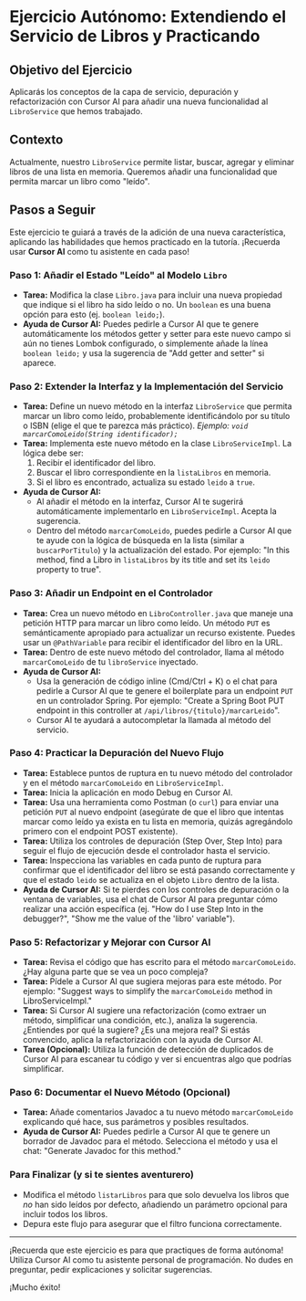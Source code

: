 # Ejercicio Autónomo: Extendiendo el Servicio de Libros y Practicando

## Objetivo del Ejercicio

Aplicarás los conceptos de la capa de servicio, depuración y refactorización con Cursor AI para añadir una nueva funcionalidad al `LibroService` que hemos trabajado.

## Contexto

Actualmente, nuestro `LibroService` permite listar, buscar, agregar y eliminar libros de una lista en memoria. Queremos añadir una funcionalidad que permita marcar un libro como "leído".

## Pasos a Seguir

Este ejercicio te guiará a través de la adición de una nueva característica, aplicando las habilidades que hemos practicado en la tutoría. ¡Recuerda usar **Cursor AI** como tu asistente en cada paso!

### Paso 1: Añadir el Estado "Leído" al Modelo `Libro`

* **Tarea:** Modifica la clase `Libro.java` para incluir una nueva propiedad que indique si el libro ha sido leído o no. Un `boolean` es una buena opción para esto (ej. `boolean leido;`).
* **Ayuda de Cursor AI:** Puedes pedirle a Cursor AI que te genere automáticamente los métodos getter y setter para este nuevo campo si aún no tienes Lombok configurado, o simplemente añade la línea `boolean leido;` y usa la sugerencia de "Add getter and setter" si aparece.

### Paso 2: Extender la Interfaz y la Implementación del Servicio

* **Tarea:** Define un nuevo método en la interfaz `LibroService` que permita marcar un libro como leído, probablemente identificándolo por su título o ISBN (elige el que te parezca más práctico).  *Ejemplo: `void marcarComoLeido(String identificador);`*
* **Tarea:** Implementa este nuevo método en la clase `LibroServiceImpl`. La lógica debe ser:
    1. Recibir el identificador del libro.
    2. Buscar el libro correspondiente en la `listaLibros` en memoria.
    3. Si el libro es encontrado, actualiza su estado `leido` a `true`.
* **Ayuda de Cursor AI:**
  * Al añadir el método en la interfaz, Cursor AI te sugerirá automáticamente implementarlo en `LibroServiceImpl`. Acepta la sugerencia.
  * Dentro del método `marcarComoLeido`, puedes pedirle a Cursor AI que te ayude con la lógica de búsqueda en la lista (similar a `buscarPorTitulo`) y la actualización del estado. Por ejemplo: "In this method, find a Libro in `listaLibros` by its title and set its `leido` property to true".

### Paso 3: Añadir un Endpoint en el Controlador

* **Tarea:** Crea un nuevo método en `LibroController.java` que maneje una petición HTTP para marcar un libro como leído. Un método `PUT` es semánticamente apropiado para actualizar un recurso existente. Puedes usar un `@PathVariable` para recibir el identificador del libro en la URL.
* **Tarea:** Dentro de este nuevo método del controlador, llama al método `marcarComoLeido` de tu `libroService` inyectado.
* **Ayuda de Cursor AI:**
  * Usa la generación de código inline (Cmd/Ctrl + K) o el chat para pedirle a Cursor AI que te genere el boilerplate para un endpoint `PUT` en un controlador Spring. Por ejemplo: "Create a Spring Boot PUT endpoint in this controller at `/api/libros/{titulo}/marcarLeido`".
  * Cursor AI te ayudará a autocompletar la llamada al método del servicio.

### Paso 4: Practicar la Depuración del Nuevo Flujo

* **Tarea:** Establece puntos de ruptura en tu nuevo método del controlador y en el método `marcarComoLeido` en `LibroServiceImpl`.
* **Tarea:** Inicia la aplicación en modo Debug en Cursor AI.
* **Tarea:** Usa una herramienta como Postman (o `curl`) para enviar una petición `PUT` al nuevo endpoint (asegúrate de que el libro que intentas marcar como leído ya exista en tu lista en memoria, quizás agregándolo primero con el endpoint POST existente).
* **Tarea:** Utiliza los controles de depuración (Step Over, Step Into) para seguir el flujo de ejecución desde el controlador hasta el servicio.
* **Tarea:** Inspecciona las variables en cada punto de ruptura para confirmar que el identificador del libro se está pasando correctamente y que el estado `leido` se actualiza en el objeto `Libro` dentro de la lista.
* **Ayuda de Cursor AI:** Si te pierdes con los controles de depuración o la ventana de variables, usa el chat de Cursor AI para preguntar cómo realizar una acción específica (ej. "How do I use Step Into in the debugger?", "Show me the value of the 'libro' variable").

### Paso 5: Refactorizar y Mejorar con Cursor AI

* **Tarea:** Revisa el código que has escrito para el método `marcarComoLeido`. ¿Hay alguna parte que se vea un poco compleja?
* **Tarea:** Pídele a Cursor AI que sugiera mejoras para este método. Por ejemplo: "Suggest ways to simplify the `marcarComoLeido` method in LibroServiceImpl."
* **Tarea:** Si Cursor AI sugiere una refactorización (como extraer un método, simplificar una condición, etc.), analiza la sugerencia. ¿Entiendes por qué la sugiere? ¿Es una mejora real? Si estás convencido, aplica la refactorización con la ayuda de Cursor AI.
* **Tarea (Opcional):** Utiliza la función de detección de duplicados de Cursor AI para escanear tu código y ver si encuentras algo que podrías simplificar.

### Paso 6: Documentar el Nuevo Método (Opcional)

* **Tarea:** Añade comentarios Javadoc a tu nuevo método `marcarComoLeido` explicando qué hace, sus parámetros y posibles resultados.
* **Ayuda de Cursor AI:** Puedes pedirle a Cursor AI que te genere un borrador de Javadoc para el método. Selecciona el método y usa el chat: "Generate Javadoc for this method."

### Para Finalizar (y si te sientes aventurero)

* Modifica el método `listarLibros` para que solo devuelva los libros que *no* han sido leídos por defecto, añadiendo un parámetro opcional para incluir todos los libros.
* Depura este flujo para asegurar que el filtro funciona correctamente.

---

¡Recuerda que este ejercicio es para que practiques de forma autónoma! Utiliza Cursor AI como tu asistente personal de programación. No dudes en preguntar, pedir explicaciones y solicitar sugerencias.

¡Mucho éxito!
